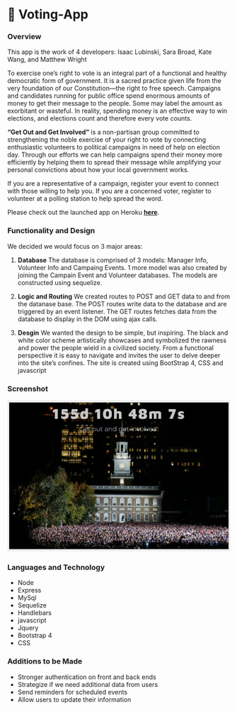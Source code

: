 # :raising_hand: Voting-App

### Overview

This app is the work of 4 developers: Isaac Lubinski, Sara Broad, Kate Wang, and Matthew Wright

To exercise one’s right to vote is an integral part of a functional and healthy democratic form of government. It is a sacred practice given life from the very foundation of our Constitution—the right to free speech. Campaigns and candidates running for public office spend enormous amounts of money to get their message to the people. Some may label the amount as exorbitant or wasteful. In reality, spending money is an effective way to win elections, and elections count and therefore every vote counts. 

<strong>“Get Out and Get Involved”</strong> is a non-partisan group committed to strengthening the noble exercise of your right to vote by connecting enthusiastic volunteers to political campaigns in need of help on election day. Through our efforts we can help campaigns spend their money more efficiently by helping them to spread their message while amplifying your personal convictions about how your local government works. 

If you are a representative of a campaign, register your event to connect with those willing to help you. If you are a concerned voter, register to volunteer at a polling station to help spread the word. 

 Please check out the launched app on Heroku <strong>[here](https://mighty-basin-40310.herokuapp.com/)</strong>.

### Functionality and Design
We decided we would focus on 3 major areas:
  
  1. <strong>Database</strong> The database is comprised of 3 models: Manager Info, Volunteer Info and Campaing Events.  1 more model was also created by joining the Campain Event and Volunteer databases.  The models are constructed using sequelize.
  
  2. <strong>Logic and Routing</strong> We created routes to POST and GET data to and from the datanase base.  The POST routes write data to the database and are triggered by an event listener. The GET routes fetches data from the database to display in the DOM using ajax calls.
  
  3. <strong>Desgin</strong> We wanted the design to be simple, but inspiring.   The black and white color scheme artistically showcases and symbolized the rawness and power the people wield in a civilized society.  From a functional perspective it is easy to navigate and invites the user to delve deeper into the site’s confines.  The site is created using BootStrap 4, CSS and javascript
  

### Screenshot
![Full Size](public/assets/images/homepage.png)

### Languages and Technology
* Node
* Express
* MySql
* Sequelize
* Handlebars
* javascript
* Jquery
* Bootstrap 4
* CSS

### Additions to be Made

* Stronger authentication on front and back ends
* Strategize if we need additional data from users
* Send reminders for scheduled events
* Allow users to update their information
